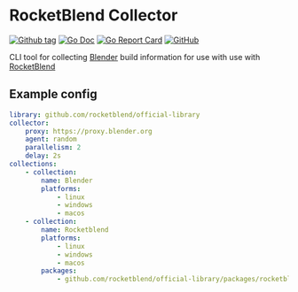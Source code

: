 # RocketBlend Collector

[![Github tag](https://badgen.net/github/tag/rocketblend/rocketblend-collector)](https://github.com/rocketblend/rocketblend-collector/tags)
[![Go Doc](https://img.shields.io/badge/go-documentation-blue.svg?style=flat-square)](https://pkg.go.dev/github.com/rocketblend/rocketblend-collector)
[![Go Report Card](https://goreportcard.com/badge/github.com/rocketblend/rocketblend-collector)](https://goreportcard.com/report/github.com/rocketblend/rocketblend-collector)
[![GitHub](https://img.shields.io/github/license/rocketblend/rocketblend-collector)](https://github.com/rocketblend/rocketblend-collector/blob/master/LICENSE)

CLI tool for collecting [Blender](https://www.blender.org/) build information for use with use with [RocketBlend](https://github.com/rocketblend/rocketblend)

## Example config

```yaml
library: github.com/rocketblend/official-library
collector:
    proxy: https://proxy.blender.org
    agent: random
    parallelism: 2
    delay: 2s
collections:
    - collection:
        name: Blender
        platforms:
            - linux
            - windows
            - macos
    - collection:
        name: Rocketblend
        platforms:
            - linux
            - windows
            - macos
        packages:
            - github.com/rocketblend/official-library/packages/rocketblend/0.1.0
```